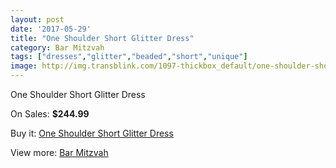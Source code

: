 ```yaml
---
layout: post
date: '2017-05-29'
title: "One Shoulder Short Glitter Dress"
category: Bar Mitzvah
tags: ["dresses","glitter","beaded","short","unique"]
image: http://img.transblink.com/1097-thickbox_default/one-shoulder-short-glitter-dress.jpg
---
```

One Shoulder Short Glitter Dress

On Sales: **$244.99**
<a href="https://www.transblink.com/en/bar-mitzvah/324-one-shoulder-short-glitter-dress.html"><amp-img layout="responsive" width="600" height="600" src="//img.transblink.com/1097-thickbox_default/one-shoulder-short-glitter-dress.jpg" alt="One Shoulder Short Glitter Dress 0" /></a>
<a href="https://www.transblink.com/en/bar-mitzvah/324-one-shoulder-short-glitter-dress.html"><amp-img layout="responsive" width="600" height="600" src="//img.transblink.com/1101-thickbox_default/one-shoulder-short-glitter-dress.jpg" alt="One Shoulder Short Glitter Dress 1" /></a>
<a href="https://www.transblink.com/en/bar-mitzvah/324-one-shoulder-short-glitter-dress.html"><amp-img layout="responsive" width="600" height="600" src="//img.transblink.com/1100-thickbox_default/one-shoulder-short-glitter-dress.jpg" alt="One Shoulder Short Glitter Dress 2" /></a>
<a href="https://www.transblink.com/en/bar-mitzvah/324-one-shoulder-short-glitter-dress.html"><amp-img layout="responsive" width="600" height="600" src="//img.transblink.com/1099-thickbox_default/one-shoulder-short-glitter-dress.jpg" alt="One Shoulder Short Glitter Dress 3" /></a>
<a href="https://www.transblink.com/en/bar-mitzvah/324-one-shoulder-short-glitter-dress.html"><amp-img layout="responsive" width="600" height="600" src="//img.transblink.com/1098-thickbox_default/one-shoulder-short-glitter-dress.jpg" alt="One Shoulder Short Glitter Dress 4" /></a>

Buy it: [One Shoulder Short Glitter Dress](https://www.transblink.com/en/bar-mitzvah/324-one-shoulder-short-glitter-dress.html "One Shoulder Short Glitter Dress")

View more: [Bar Mitzvah](https://www.transblink.com/en/2-bar-mitzvah "Bar Mitzvah")